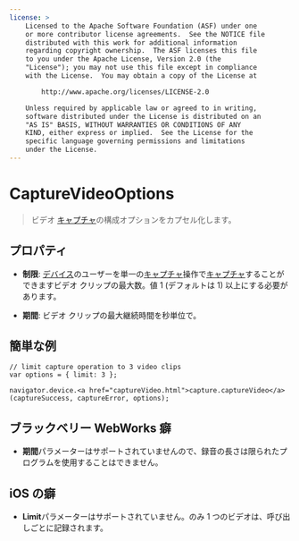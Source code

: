 ```yaml
---
license: >
    Licensed to the Apache Software Foundation (ASF) under one
    or more contributor license agreements.  See the NOTICE file
    distributed with this work for additional information
    regarding copyright ownership.  The ASF licenses this file
    to you under the Apache License, Version 2.0 (the
    "License"); you may not use this file except in compliance
    with the License.  You may obtain a copy of the License at

        http://www.apache.org/licenses/LICENSE-2.0

    Unless required by applicable law or agreed to in writing,
    software distributed under the License is distributed on an
    "AS IS" BASIS, WITHOUT WARRANTIES OR CONDITIONS OF ANY
    KIND, either express or implied.  See the License for the
    specific language governing permissions and limitations
    under the License.
---
```


# CaptureVideoOptions

> ビデオ <a href="capture.html">キャプチャ</a>の構成オプションをカプセル化します。

## プロパティ

*   **制限**: <a href="../../device/device.html">デバイス</a>のユーザーを単一の<a href="capture.html">キャプチャ</a>操作で<a href="capture.html">キャプチャ</a>することができますビデオ クリップの最大数。値 1 (デフォルトは 1) 以上にする必要があります。

*   **期間**: ビデオ クリップの最大継続時間を秒単位で。

## 簡単な例

    // limit capture operation to 3 video clips
    var options = { limit: 3 };
    
    navigator.device.<a href="captureVideo.html">capture.captureVideo</a>(captureSuccess, captureError, options);
    

## ブラックベリー WebWorks 癖

*   **期間**パラメーターはサポートされていませんので、録音の長さは限られたプログラムを使用することはできません。

## iOS の癖

*   **Limit**パラメーターはサポートされていません。のみ 1 つのビデオは、呼び出しごとに記録されます。